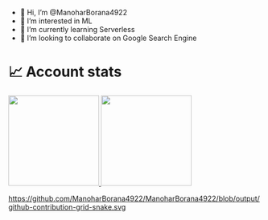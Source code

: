 - 👋 Hi, I’m @ManoharBorana4922
- 👀 I’m interested in ML
- 🌱 I’m currently learning Serverless
- 💞️ I’m looking to collaborate on Google Search Engine



# 📈 Account stats

<a href="https://github.com/arjun-234">
  <img height="180em" src="https://github-readme-stats.vercel.app/api?username=arjun-234&show_icons=true&theme=dark" />
  <img height="180em" src="https://github-readme-stats.vercel.app/api/top-langs/?username=arjun-234&layout=compact&theme=dark" />
</a>

https://github.com/ManoharBorana4922/ManoharBorana4922/blob/output/github-contribution-grid-snake.svg

<!---
ManoharBorana4922/ManoharBorana4922 is a ✨ special ✨ repository because its `README.md` (this file) appears on your GitHub profile.
You can click the Preview link to take a look at your changes.
--->
